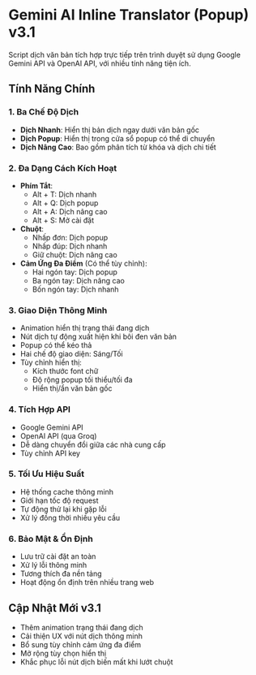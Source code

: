 # Gemini AI Inline Translator (Popup) v3.1

Script dịch văn bản tích hợp trực tiếp trên trình duyệt sử dụng Google Gemini API và OpenAI API, với nhiều tính năng tiện ích.

## Tính Năng Chính

### 1. Ba Chế Độ Dịch
- **Dịch Nhanh**: Hiển thị bản dịch ngay dưới văn bản gốc
- **Dịch Popup**: Hiển thị trong cửa sổ popup có thể di chuyển
- **Dịch Nâng Cao**: Bao gồm phân tích từ khóa và dịch chi tiết

### 2. Đa Dạng Cách Kích Hoạt
- **Phím Tắt**:
  - Alt + T: Dịch nhanh
  - Alt + Q: Dịch popup
  - Alt + A: Dịch nâng cao
  - Alt + S: Mở cài đặt
- **Chuột**:
  - Nhấp đơn: Dịch popup
  - Nhấp đúp: Dịch nhanh
  - Giữ chuột: Dịch nâng cao
- **Cảm Ứng Đa Điểm** (Có thể tùy chỉnh):
  - Hai ngón tay: Dịch popup
  - Ba ngón tay: Dịch nâng cao
  - Bốn ngón tay: Dịch nhanh

### 3. Giao Diện Thông Minh
- Animation hiển thị trạng thái đang dịch
- Nút dịch tự động xuất hiện khi bôi đen văn bản
- Popup có thể kéo thả
- Hai chế độ giao diện: Sáng/Tối
- Tùy chỉnh hiển thị:
  - Kích thước font chữ
  - Độ rộng popup tối thiểu/tối đa
  - Hiển thị/ẩn văn bản gốc

### 4. Tích Hợp API
- Google Gemini API
- OpenAI API (qua Groq)
- Dễ dàng chuyển đổi giữa các nhà cung cấp
- Tùy chỉnh API key

### 5. Tối Ưu Hiệu Suất
- Hệ thống cache thông minh
- Giới hạn tốc độ request
- Tự động thử lại khi gặp lỗi
- Xử lý đồng thời nhiều yêu cầu

### 6. Bảo Mật & Ổn Định
- Lưu trữ cài đặt an toàn
- Xử lý lỗi thông minh
- Tương thích đa nền tảng
- Hoạt động ổn định trên nhiều trang web

## Cập Nhật Mới v3.1
- Thêm animation trạng thái đang dịch
- Cải thiện UX với nút dịch thông minh
- Bổ sung tùy chỉnh cảm ứng đa điểm
- Mở rộng tùy chọn hiển thị
- Khắc phục lỗi nút dịch biến mất khi lướt chuột
